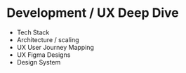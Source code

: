 # Development / UX Deep Dive

* Tech Stack
* Architecture / scaling
* UX User Journey Mapping
* UX Figma Designs
* Design System
